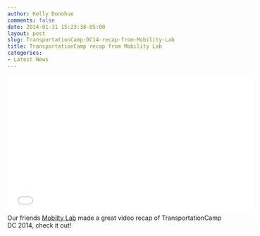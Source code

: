 ```yaml
---
author: Kelly Donohue
comments: false
date: 2014-01-31 15:23:38-05:00
layout: post
slug: TransportationCamp-DC14-recap-from-Mobility-Lab
title: TransportationCamp recap from Mobility Lab
categories:
- Latest News
---
```


<iframe width="560" height="315" src="//www.youtube.com/embed/Lm1AT-flYnw" frameborder="0" allowfullscreen></iframe>
Our friends <a href="http://mobilitylab.org/">Mobilty Lab</a> made a great video recap of TransportationCamp DC 2014, check it out!
